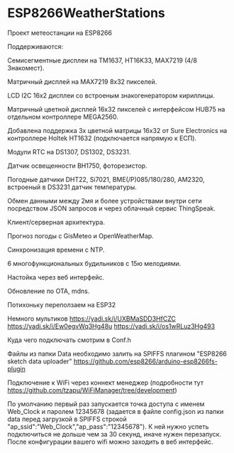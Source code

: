 # ESP8266WeatherStations

Проект метеостанции на ESP8266 

Поддерживаются:

Семисегментные дисплеи на TM1637, HT16K33, MAX7219 (4/8 Знакомест).

Матричный дисплей на MAX7219 8х32 пикселей.

LCD I2C 16х2 дисплеи со встроеным знакогенератором кириллицы.

Матричный цветной дисплей 16х32 пикселей с интерфейсом HUB75 на отдельном контроллере MEGA2560. 

Добавлена поддержка 3х цветной матрицы 16х32 от Sure Electronics на контроллере Holtek HT1632 (подключается напрямую к ЕСП).

Модули RTC на DS1307, DS1302, DS3231.

Датчик освещенности ВН1750, фоторезистор.

Погодные датчики DHT22, Si7021, BME(/P)085/180/280, AM2320, вcтроеный в DS3231 датчик температуры.

Обмен данными между 2мя и более устройствами внутри сети посредством JSON запросов и через облачный сервис ThingSpeak.

Клиент/серверная архитектура.

Прогноз погоды с GisMeteo и OpenWeatherMap.

Синхронизация времени с NTP.

6 многофункциональных будильников с 15ю мелодиями.

Настойка через веб интерфейс.

Обновление по OTA, mdns.

Потихоньку переползаем на ЕSP32

Немного мультиков
https://yadi.sk/i/UXBMaSDD3HfCZC
https://yadi.sk/i/Ew0egvWq3Hg48u
https://yadi.sk/i/os1wRLuz3Hg493

Куда чего подключать смотрим в Conf.h

Файлы из папки Data необходимо залить на SPIFFS плагином "ESP8266 sketch data uploader" https://github.com/esp8266/arduino-esp8266fs-plugin

Подключение к WiFi через коннект менеджер (подробности тут https://github.com/tzapu/WiFiManager/tree/development)

По умолчанию первый раз запускается точка доступа с именем  Web_Clock и паролем 12345678 (задается в файле config.json из папки data перед загрузкой в SPIFFS строкой  "ap_ssid":"Web_Clock","ap_pass":"12345678"). К ней нужно успеть подключиться не дольше чем за 30 секунд, иначе нужен перезапуск. После конфигурации вашего wifi можно заходить в веб интерфейс.
